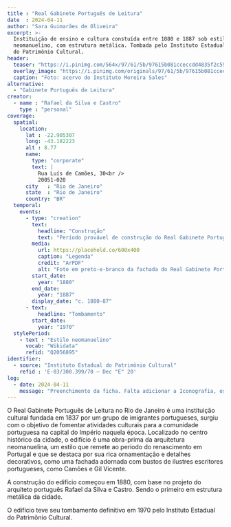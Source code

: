 ```yaml
---
title : "Real Gabinete Português de Leitura"
date  : 2024-04-11 
author: "Sara Guimarães de Oliveira" 
excerpt: >- 
  Instituição de ensino e cultura constuída entre 1880 e 1887 sob estilo
  neomanuelino, com estrutura metálica. Tombada pelo Instituto Estadual
  do Patrimônio Cultural.
header:
  teaser: "https://i.pinimg.com/564x/97/61/5b/97615b081cceccdd4835f2c595ad73d6.jpg"
  overlay_image: "https://i.pinimg.com/originals/97/61/5b/97615b081cceccdd4835f2c595ad73d6.jpg"
  caption: "Foto: acervo do Instituto Moreira Sales"
alternative:
  - "Gabinete Português de Leitura"
creator:
  - name : "Rafael da Silva e Castro"
    type : "personal"
coverage:
  spatial:
    location:
      lat : -22.905307 
      long: -43.182223
      alt : 8.77
      name:
        type: "corporate"
        text: |
          Rua Luís de Camões, 30<br />
          20051-020
      city   : "Rio de Janeiro"
      state  : "Rio de Janeiro"
      country: "BR"
  temporal:
    events:
      - type: "creation"
        text:
          headline: "Construção"
          text: "Período provável de construção do Real Gabinete Português de Leitura"
        media:
          url: https://placehold.co/600x400
          caption: "Legenda"
          credit: "ArPDF"
          alt: "Foto em preto-e-branco da fachada do Real Gabinete Português de Leitura"
        start_date:
          year: "1880"
        end_date:
          year: "1887"
        display_date: "c. 1880-87"
      - text:
          headline: "Tombamento"
        start_date:
          year: "1970"
  stylePeriod:
    - text : "Estilo neomanuelino"
      vocab: "Wikidata"
      refid: "Q2056895"
identifier:
  - source: "Instituto Estadual do Patrimônio Cultural"
    refid : 'E-03/300.399/70 – Dec "E" 20'
log:
  - date: 2024-04-11
    message: "Preenchimento da ficha. Falta adicionar a Iconografia, os DWGs e Docs"
---
```


O Real Gabinete Português de Leitura no Rio de Janeiro é uma instituição
cultural fundada em 1837 por um grupo de imigrantes portugueses, surgiu
com o objetivo de fomentar atividades culturais para a comunidade
portuguesa na capital do Império naquela época. Localizado no centro
histórico da cidade, o edifício é uma obra-prima da arquitetura
neomanuelina, um estilo que remete ao período do renascimento em
Portugal e que se destaca por sua rica ornamentação e detalhes
decorativos, como uma fachada adornada com bustos de ilustres escritores
portugueses, como Camões e Gil Vicente.

A construção do edifício começou em 1880, com base no projeto do
arquiteto português Rafael da Silva e Castro. Sendo o primeiro em
estrutura metálica da cidade. 

O edifício teve seu tombamento definitivo em 1970 pelo Instituto
Estadual do Patrimônio Cultural.

